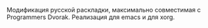 Модификация русской раскладки, максимально совместимая с Programmers Dvorak.
Реализация для emacs и для xorg.
